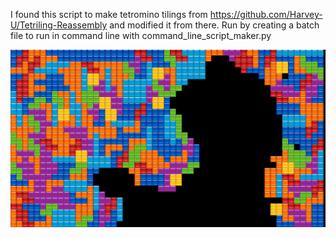 I found this script to make tetromino tilings from https://github.com/Harvey-U/Tetriling-Reassembly
and modified it from there.
Run by creating a batch file to run in command line with command_line_script_maker.py

![bad apple tetris image](https://github.com/WitchTitle/bad-apple-tetris/blob/main/image_processing/end/a_000077.jpg)
